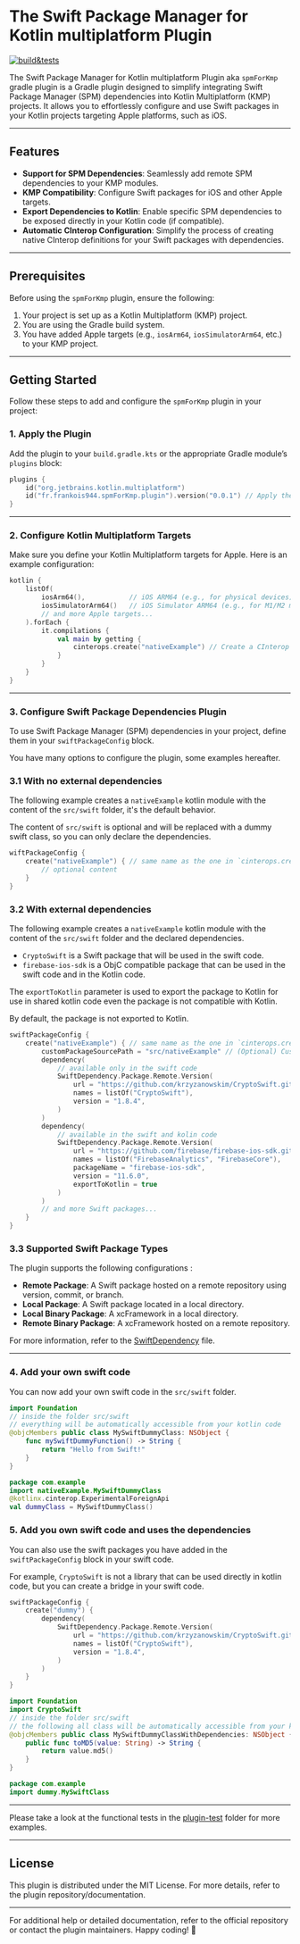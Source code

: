 # The Swift Package Manager for Kotlin multiplatform Plugin

[![build&tests](https://github.com/frankois944/spm4Kmp/actions/workflows/pre-merge.yaml/badge.svg)](https://github.com/frankois944/spm4Kmp/actions/workflows/pre-merge.yaml)

The Swift Package Manager for Kotlin multiplatform Plugin aka `spmForKmp` gradle plugin is a Gradle plugin designed to simplify integrating Swift Package Manager (SPM) dependencies into Kotlin Multiplatform (KMP) projects. It allows you to effortlessly configure and use Swift packages in your Kotlin projects targeting Apple platforms, such as iOS.

---

## Features

- **Support for SPM Dependencies**: Seamlessly add remote SPM dependencies to your KMP modules.
- **KMP Compatibility**: Configure Swift packages for iOS and other Apple targets.
- **Export Dependencies to Kotlin**: Enable specific SPM dependencies to be exposed directly in your Kotlin code (if compatible).
- **Automatic CInterop Configuration**: Simplify the process of creating native CInterop definitions for your Swift packages with dependencies.

---

## Prerequisites

Before using the `spmForKmp` plugin, ensure the following:

1. Your project is set up as a Kotlin Multiplatform (KMP) project.
2. You are using the Gradle build system.
3. You have added Apple targets (e.g., `iosArm64`, `iosSimulatorArm64`, etc.) to your KMP project.

---

## Getting Started

Follow these steps to add and configure the `spmForKmp` plugin in your project:

### 1. Apply the Plugin

Add the plugin to your `build.gradle.kts` or the appropriate Gradle module’s `plugins` block:

```kotlin
plugins {
    id("org.jetbrains.kotlin.multiplatform")
    id("fr.frankois944.spmForKmp.plugin").version("0.0.1") // Apply the spmForKmp plugin
}
```

---

### 2. Configure Kotlin Multiplatform Targets

Make sure you define your Kotlin Multiplatform targets for Apple. Here is an example configuration:

```kotlin
kotlin {
    listOf(
        iosArm64(),           // iOS ARM64 (e.g., for physical devices)
        iosSimulatorArm64()   // iOS Simulator ARM64 (e.g., for M1/M2 machines)
        // and more Apple targets...
    ).forEach {
        it.compilations {
            val main by getting {
                cinterops.create("nativeExample") // Create a CInterop for `nativeExample`
            }
        }
    }
}
```

---

### 3. Configure Swift Package Dependencies Plugin

To use Swift Package Manager (SPM) dependencies in your project, define them in your `swiftPackageConfig` block.

You have many options to configure the plugin, some examples hereafter.

### 3.1 With no external dependencies

The following example creates a `nativeExample` kotlin module with the content of the `src/swift` folder, it's the default behavior.

The content of `src/swift` is optional and will be replaced with a dummy swift class, so you can only declare the dependencies.

```kotlin
wiftPackageConfig {
    create("nativeExample") { // same name as the one in `cinterops.create("...")`
        // optional content
    }
}
```

### 3.2 With external dependencies

The following example creates a `nativeExample` kotlin module with the content of the `src/swift` folder and the declared dependencies.

- `CryptoSwift` is a Swift package that will be used in the swift code.
- `firebase-ios-sdk` is a ObjC compatible package that can be used in the swift code and in the Kotlin code.

The `exportToKotlin` parameter is used to export the package to Kotlin for use in shared kotlin code even the package is not compatible with Kotlin.

By default, the package is not exported to Kotlin.

```kotlin
swiftPackageConfig {
    create("nativeExample") { // same name as the one in `cinterops.create("...")`
        customPackageSourcePath = "src/nativeExample" // (Optional) Custom path for your own swift source files
        dependency(
            // available only in the swift code
            SwiftDependency.Package.Remote.Version(
                url = "https://github.com/krzyzanowskim/CryptoSwift.git", // Repository URL
                names = listOf("CryptoSwift"),                           // Library names
                version = "1.8.4",                                       // Package version
            )
        )
        dependency(
            // available in the swift and kolin code
            SwiftDependency.Package.Remote.Version(
                url = "https://github.com/firebase/firebase-ios-sdk.git", // Repository URL
                names = listOf("FirebaseAnalytics", "FirebaseCore"),     // Libraries from the package
                packageName = "firebase-ios-sdk",                        // (Optional) Package name, can be required in some cases
                version = "11.6.0",                                      // Package version
                exportToKotlin = true                                    // Export to Kotlin for use in shared kotlin code
            )
        )
        // and more Swift packages...
    }
}
```

### 3.3 Supported Swift Package Types

The plugin supports the following configurations :
- **Remote Package**: A Swift package hosted on a remote repository using version, commit, or branch.
- **Local Package**: A Swift package located in a local directory.
- **Local Binary Package**: A xcFramework in a local directory.
- **Remote Binary Package**: A xcFramework hosted on a remote repository.

For more information, refer to the [SwiftDependency](https://github.com/frankois944/spm4Kmp/blob/main/plugin-build/plugin/src/main/java/fr/frankois944/spmForKmp/plugin/definition/SwiftDependency.kt) file.

---

### 4. Add your own swift code

You can now add your own swift code in the `src/swift` folder.

```swift
import Foundation
// inside the folder src/swift
// everything will be automatically accessible from your kotlin code
@objcMembers public class MySwiftDummyClass: NSObject {
    func mySwiftDummyFunction() -> String {
        return "Hello from Swift!"
    }
}
```

```kotlin
package com.example
import nativeExample.MySwiftDummyClass
@kotlinx.cinterop.ExperimentalForeignApi
val dummyClass = MySwiftDummyClass()
```

### 5. Add you own swift code and uses the dependencies

You can also use the swift packages you have added in the `swiftPackageConfig` block in your swift code.

For example, `CryptoSwift` is not a library that can be used directly in kotlin code, but you can create a bridge in your swift code.

```kotlin
swiftPackageConfig {
    create("dummy") {
        dependency(
            SwiftDependency.Package.Remote.Version(
                url = "https://github.com/krzyzanowskim/CryptoSwift.git",
                names = listOf("CryptoSwift"),
                version = "1.8.4",
            )
        )
    }
}
```

```swift
import Foundation
import CryptoSwift
// inside the folder src/swift
// the following all class will be automatically accessible from your kotlin code
@objcMembers public class MySwiftDummyClassWithDependencies: NSObject {
    public func toMD5(value: String) -> String {
        return value.md5()
    }
}
```

```kotlin
package com.example
import dummy.MySwiftClass
```

---

Please take a look at the functional tests in the [plugin-test](https://github.com/frankois944/spm4Kmp/tree/main/plugin-build/plugin/src/functionalTest/kotlin/fr/frankois944/spmForKmp/plugin) folder for more examples.

---

## License

This plugin is distributed under the MIT License. For more details, refer to the plugin repository/documentation.

---

For additional help or detailed documentation, refer to the official repository or contact the plugin maintainers. Happy coding! 🎉
